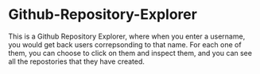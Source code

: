 # Github-Repository-Explorer
This is a Github Repository Explorer, where when you enter a username, you would get back users correpsonding to that name. For each one of them, you can choose to click on them and inspect them, and you can see all the repostories that they have created.
